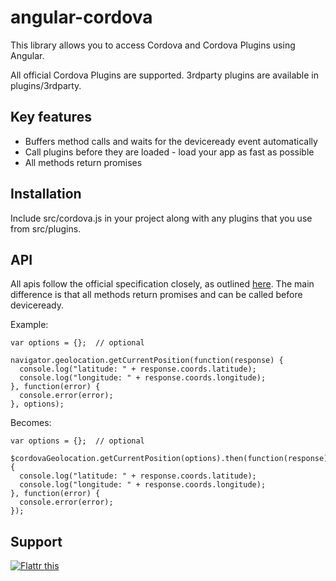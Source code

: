 # angular-cordova
This library allows you to access Cordova and Cordova Plugins using Angular.

All official Cordova Plugins are supported. 3rdparty plugins are available in plugins/3rdparty.

## Key features
* Buffers method calls and waits for the deviceready event automatically
* Call plugins before they are loaded - load your app as fast as possible
* All methods return promises

## Installation
Include src/cordova.js in your project along with any plugins that you use from src/plugins.

## API
All apis follow the official specification closely, as outlined [here](https://cordova.apache.org/docs/en/latest/#plugin-apis). The main difference is that all methods return promises and can be called before deviceready.

Example:
```
var options = {};  // optional

navigator.geolocation.getCurrentPosition(function(response) {
  console.log("latitude: " + response.coords.latitude);
  console.log("longitude: " + response.coords.longitude);
}, function(error) {
  console.error(error);
}, options);
```

Becomes:
```
var options = {};  // optional

$cordovaGeolocation.getCurrentPosition(options).then(function(response) {
  console.log("latitude: " + response.coords.latitude);
  console.log("longitude: " + response.coords.longitude);
}, function(error) {
  console.error(error);
});
```

## Support
<a href="https://flattr.com/submit/auto?fid=g3ozze&url=https%3A%2F%2Fgithub.com%2Farnesson%2Fangular-cordova" target="_blank"><img src="https://button.flattr.com/flattr-badge-large.png" alt="Flattr this" title="Flattr this" border="0"></a>
